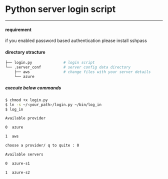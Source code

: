 # Python server login script
---
#### requirement 
if you enabled password based authentication please install sshpass 
#### directory stracture
```sh
├── login.py              # login script
└── .server_conf          # server config data directory
    ├── aws               # change files with your server details
    └── azure

```
##### execute below commands
```sh
$ chmod +x login.py 
$ ln -s ~/<your_path>/login.py ~/bin/log_in 
$ log_in 

Available provider

0  azure

1  aws

choose a provider/ q to quite : 0

Available servers

0  azure-s1

1  azure-s2
```

